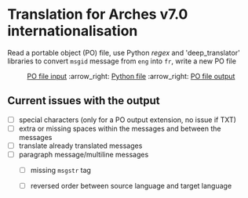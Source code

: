 # Translation for Arches v7.0 internationalisation

Read a portable object (PO) file, use Python *regex* and 'deep_translator' libraries to convert `msgid` message from `eng` into `fr`, write a new PO file
  
<p align="center">  
<a href="https://github.com/eamena-oxford/eamena-arches-dev/blob/main/translation/for_translation_arches-70_djangopo_fr_samp.po">PO file input</a> :arrow_right: 
<a href="https://github.com/eamena-oxford/eamena-arches-dev/blob/main/translation/translate_1.py">Python file</a> :arrow_right: 
<a href="https://github.com/eamena-oxford/eamena-arches-dev/blob/main/translation/translated_out.po">PO file output</a>
</p>

## Current issues with the output

- [ ] special characters (only for a PO output extension, no issue if TXT)
- [ ] extra or missing spaces within the messages and between the messages
- [ ] translate already translated messages
- [ ] paragraph message/multiline messages
    - [ ] missing `msgstr` tag
    - [ ] reversed order between source language and target language



